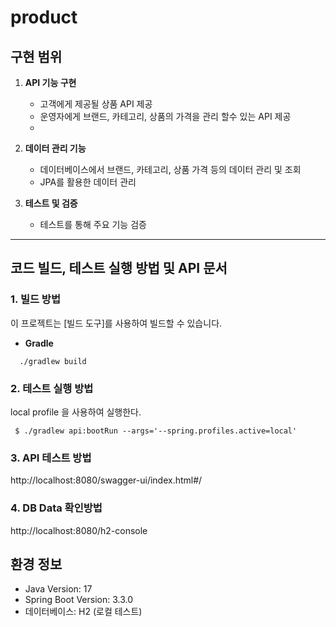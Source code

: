 # product

## 구현 범위

1. **API 기능 구현**  
   - 고객에게 제공될 상품 API 제공
   - 운영자에게 브랜드, 카테고리, 상품의 가격을 관리 할수 있는 API 제공
   - 
2. **데이터 관리 기능**  
   - 데이터베이스에서 브랜드, 카테고리, 상품 가격 등의 데이터 관리 및 조회
   - JPA를 활용한 데이터 관리

3. **테스트 및 검증**  
   - 테스트를 통해 주요 기능 검증
   
---

## 코드 빌드, 테스트 실행 방법 및 API 문서

### 1. 빌드 방법
이 프로젝트는 [빌드 도구]를 사용하여 빌드할 수 있습니다.

- **Gradle**
```shell
  ./gradlew build
```
### 2. 테스트 실행 방법
local profile 을 사용하여 실행한다.
```shell
 $ ./gradlew api:bootRun --args='--spring.profiles.active=local'
```
### 3. API 테스트 방법
http://localhost:8080/swagger-ui/index.html#/
### 4. DB Data 확인방법
http://localhost:8080/h2-console


## 환경 정보 
- Java Version: 17
- Spring Boot Version: 3.3.0
- 데이터베이스: H2 (로컬 테스트)
